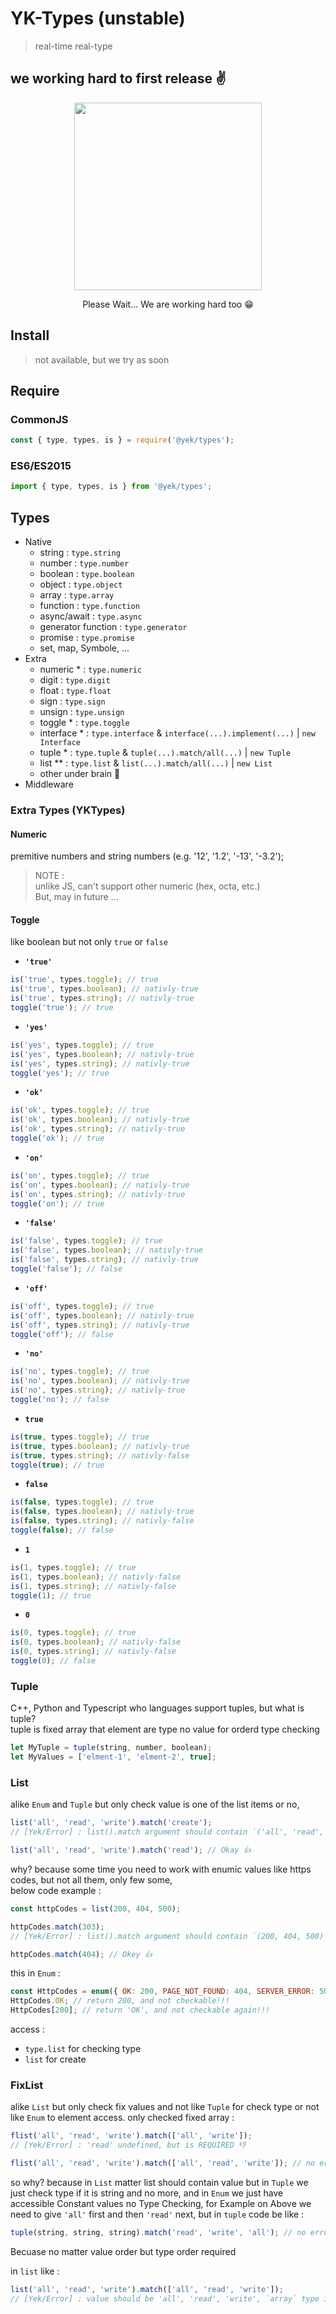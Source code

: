 <!-- <p align="center">
	<h1>
	YK-Types
	</h1>
</p> -->

# YK-Types (unstable)

> real-time real-type

## we working hard to first release ✌️

<p align="center">
<img src="https://www.reactiongifs.us/wp-content/uploads/2018/06/giphy-2-1.gif" width="300px" />
<p align="center">
Please Wait... We are working hard too 😁
</p>
</p>

## Install

> not available, but we try as soon

## Require

### CommonJS

```js
const { type, types, is } = require('@yek/types');
```

### ES6/ES2015

```js
import { type, types, is } from '@yek/types';
```

## Types

- Native
  - string : `type.string`
  - number : `type.number`
  - boolean : `type.boolean`
  - object : `type.object`
  - array : `type.array`
  - function : `type.function`
  - async/await : `type.async`
  - generator function : `type.generator`
  - promise : `type.promise`
  - set, map, Symbole, ...
- Extra
  - numeric \* : `type.numeric`
  - digit : `type.digit`
  - float : `type.float`
  - sign : `type.sign`
  - unsign : `type.unsign`
  - toggle \* : `type.toggle`
  - interface \* : `type.interface` & `interface(...).implement(...)` | `new Interface`
  - tuple \* : `type.tuple` & `tuple(...).match/all(...)` | `new Tuple`
  - list \*\* : `type.list` & `list(...).match/all(...)` | `new List`
  - other under brain 🧠
- Middleware

### Extra Types (YKTypes)

#### Numeric

premitive numbers and string numbers (e.g. '12', '1.2', '-13', '-3.2');

> NOTE :\
> unlike JS, can't support other numeric (hex, octa, etc.)\
> But, may in future ...

#### Toggle

like boolean but not only `true` or `false`

- **`'true'`**

```js
is('true', types.toggle); // true
is('true', types.boolean); // nativly-true
is('true', types.string); // nativly-true
toggle('true'); // true
```

- **`'yes'`**

```js
is('yes', types.toggle); // true
is('yes', types.boolean); // nativly-true
is('yes', types.string); // nativly-true
toggle('yes'); // true
```

- **`'ok'`**

```js
is('ok', types.toggle); // true
is('ok', types.boolean); // nativly-true
is('ok', types.string); // nativly-true
toggle('ok'); // true
```

- **`'on'`**

```js
is('on', types.toggle); // true
is('on', types.boolean); // nativly-true
is('on', types.string); // nativly-true
toggle('on'); // true
```

- **`'false'`**

```js
is('false', types.toggle); // true
is('false', types.boolean); // nativly-true
is('false', types.string); // nativly-true
toggle('false'); // false
```

- **`'off'`**

```js
is('off', types.toggle); // true
is('off', types.boolean); // nativly-true
is('off', types.string); // nativly-true
toggle('off'); // false
```

- **`'no'`**

```js
is('no', types.toggle); // true
is('no', types.boolean); // nativly-true
is('no', types.string); // nativly-true
toggle('no'); // false
```

- **`true`**

```js
is(true, types.toggle); // true
is(true, types.boolean); // nativly-true
is(true, types.string); // nativly-false
toggle(true); // true
```

- **`false`**

```js
is(false, types.toggle); // true
is(false, types.boolean); // nativly-true
is(false, types.string); // nativly-false
toggle(false); // false
```

- **`1`**

```js
is(1, types.toggle); // true
is(1, types.boolean); // nativly-false
is(1, types.string); // nativly-false
toggle(1); // true
```

- **`0`**

```js
is(0, types.toggle); // true
is(0, types.boolean); // nativly-false
is(0, types.string); // nativly-false
toggle(0); // false
```

### Tuple

C++, Python and Typescript who languages support tuples, but what is tuple?\
tuple is fixed array that element are type no value for orderd type checking

```js
let MyTuple = tuple(string, number, boolean);
let MyValues = ['elment-1', 'elment-2', true];
```

### List

alike `Enum` and `Tuple` but only check value is one of the list items or no,

```js
list('all', 'read', 'write').match('create');
// [Yek/Error] : list().match argument should contain `('all', 'read', 'write')`, `'create'` invalid! 👎

list('all', 'read', 'write').match('read'); // Okay 👍
```

why? because some time you need to work with enumic values like https codes, but not all them, only few some,\
below code example :

```js
const httpCodes = list(200, 404, 500);

httpCodes.match(303);
// [Yek/Error] : list().match argument should contain `(200, 404, 500)`, `303` invalid! 👎

httpCodes.match(404); // Okey 👍
```

this in `Enum` :

```js
const HttpCodes = enum({ OK: 200, PAGE_NOT_FOUND: 404, SERVER_ERROR: 500 });
HttpCodes.OK; // return 200, and not checkable!!!
HttpCodes[200]; // return 'OK', and not checkable again!!!
```

access :

- `type.list` for checking type
- `list` for create

### FixList

alike `List` but only check fix values and not like `Tuple` for check type or not like `Enum` to element access.
only checked fixed array :

```js
flist('all', 'read', 'write').match(['all', 'write']);
// [Yek/Error] : 'read' undefined, but is REQUIRED 👎

flist('all', 'read', 'write').match(['all', 'read', 'write']); // no error, its okay 👍
```

so why?
because in `List` matter list should contain value but in `Tuple` we just check type if it is string and no more, and in `Enum` we just have accessible Constant values no Type Checking, for Example on Above we need to give `'all'` first and then `'read'` next,
but in `tuple` code be like :

```js
tuple(string, string, string).match('read', 'write', 'all'); // no error
```

Becuase no matter value order but type order required

in `list` like :

```js
list('all', 'read', 'write').match(['all', 'read', 'write']);
// [Yek/Error] : value should be 'all', 'read', 'write', `array` type invalid!
```
